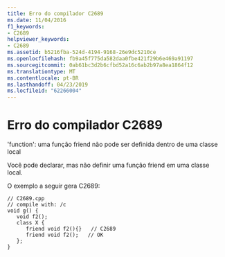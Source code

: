 ```yaml
---
title: Erro do compilador C2689
ms.date: 11/04/2016
f1_keywords:
- C2689
helpviewer_keywords:
- C2689
ms.assetid: b5216fba-524d-4194-9168-26e9dc5210ce
ms.openlocfilehash: fb9a45f775da582daa0fbe421f29b6e469a91197
ms.sourcegitcommit: 0ab61bc3d2b6cfbd52a16c6ab2b97a8ea1864f12
ms.translationtype: MT
ms.contentlocale: pt-BR
ms.lasthandoff: 04/23/2019
ms.locfileid: "62266004"
---
```

# <a name="compiler-error-c2689"></a>Erro do compilador C2689

'function': uma função friend não pode ser definida dentro de uma classe local

Você pode declarar, mas não definir uma função friend em uma classe local.

O exemplo a seguir gera C2689:

```
// C2689.cpp
// compile with: /c
void g() {
   void f2();
   class X {
      friend void f2(){}   // C2689
      friend void f2();   // OK
   };
}
```